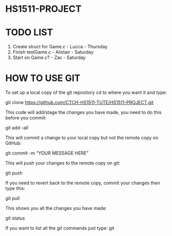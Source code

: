 # HS1511-PROJECT

# TODO LIST
1. Create struct for Game.c - Lucca - Thursday
2. Finish testGame.c - Alistair - Saturday
3. Start on Game.c? - Zac - Saturday

# HOW TO USE GIT
To set up a local copy of the git repository cd to where you want it and type:

git clone https://github.com/CTCH-HS1511-TUTE/HS1511-PROJECT.git


This code will add/stage the changes you have made, you need to do this before you commit:

git add –all 


This will commit a change to your local copy but not the remote copy on GitHub:

git commit -m “YOUR MESSAGE HERE”


This will push your changes to the remote copy on git:

git push


If you need to revert back to the remote copy, commit your changes then type this:

git pull


This shows you all the changes you have made:

git status

If you want to list all the git commands just type: 
git
